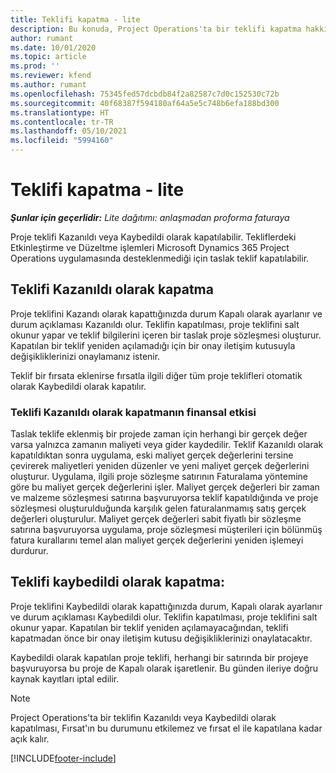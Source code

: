 ```yaml
---
title: Teklifi kapatma - lite
description: Bu konuda, Project Operations'ta bir teklifi kapatma hakkında bilgiler sağlanmaktadır.
author: rumant
ms.date: 10/01/2020
ms.topic: article
ms.prod: ''
ms.reviewer: kfend
ms.author: rumant
ms.openlocfilehash: 75345fed57dcbdb84f2a82587c7d0c152530c72b
ms.sourcegitcommit: 40f68387f594180af64a5e5c748b6efa188bd300
ms.translationtype: HT
ms.contentlocale: tr-TR
ms.lasthandoff: 05/10/2021
ms.locfileid: "5994160"
---
```

# <a name="close-a-quote---lite"></a>Teklifi kapatma - lite

_**Şunlar için geçerlidir:** Lite dağıtımı: anlaşmadan proforma faturaya_

Proje teklifi Kazanıldı veya Kaybedildi olarak kapatılabilir. Tekliflerdeki Etkinleştirme ve Düzeltme işlemleri Microsoft Dynamics 365 Project Operations uygulamasında desteklenmediği için taslak teklif kapatılabilir.

## <a name="close-a-quote-as-won"></a>Teklifi Kazanıldı olarak kapatma

Proje teklifini Kazandı olarak kapattığınızda durum Kapalı olarak ayarlanır ve durum açıklaması Kazanıldı olur. Teklifin kapatılması, proje teklifini salt okunur yapar ve teklif bilgilerini içeren bir taslak proje sözleşmesi oluşturur. Kapatılan bir teklif yeniden açılamadığı için bir onay iletişim kutusuyla değişikliklerinizi onaylamanız istenir.

Teklif bir fırsata eklenirse fırsatla ilgili diğer tüm proje teklifleri otomatik olarak Kaybedildi olarak kapatılır.

### <a name="financial-impact-of-closing-a-quote-as-won"></a>Teklifi Kazanıldı olarak kapatmanın finansal etkisi

Taslak teklife eklenmiş bir projede zaman için herhangi bir gerçek değer varsa yalnızca zamanın maliyeti veya gider kaydedilir. Teklif Kazanıldı olarak kapatıldıktan sonra uygulama, eski maliyet gerçek değerlerini tersine çevirerek maliyetleri yeniden düzenler ve yeni maliyet gerçek değerlerini oluşturur. Uygulama, ilgili proje sözleşme satırının Faturalama yöntemine göre bu maliyet gerçek değerlerini işler. Maliyet gerçek değerleri bir zaman ve malzeme sözleşmesi satırına başvuruyorsa teklif kapatıldığında ve proje sözleşmesi oluşturulduğunda karşılık gelen faturalanmamış satış gerçek değerleri oluşturulur. Maliyet gerçek değerleri sabit fiyatlı bir sözleşme satırına başvuruyorsa uygulama, proje sözleşmesi müşterileri için bölünmüş fatura kurallarını temel alan maliyet gerçek değerlerini yeniden işlemeyi durdurur.

## <a name="closing-a-quote-as-lost"></a>Teklifi kaybedildi olarak kapatma:

Proje teklifini Kaybedildi olarak kapattığınızda durum, Kapalı olarak ayarlanır ve durum açıklaması Kaybedildi olur. Teklifin kapatılması, proje teklifini salt okunur yapar. Kapatılan bir teklif yeniden açılamayacağından, teklifi kapatmadan önce bir onay iletişim kutusu değişikliklerinizi onaylatacaktır.

Kaybedildi olarak kapatılan proje teklifi, herhangi bir satırında bir projeye başvuruyorsa bu proje de Kapalı olarak işaretlenir. Bu günden ileriye doğru kaynak kayıtları iptal edilir.

> [!NOTE]
> Project Operations'ta bir teklifin Kazanıldı veya Kaybedildi olarak kapatılması, Fırsat'ın bu durumunu etkilemez ve fırsat el ile kapatılana kadar açık kalır.


[!INCLUDE[footer-include](../../includes/footer-banner.md)]